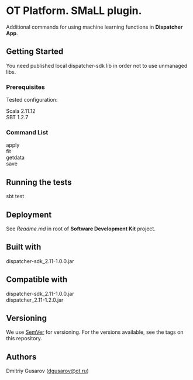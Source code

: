 # OT Platform. SMaLL plugin.

Additional commands for using machine learning functions in **Dispatcher App**.

## Getting Started

You need published local dispatcher-sdk lib in order not to use unmanaged libs. 

### Prerequisites

Tested configuration:

Scala 2.11.12  
SBT 1.2.7  

### Command List

apply     
fit     
getdata  
save    

## Running the tests

sbt test

## Deployment

See _Readme.md_ in root of **Software Development Kit** project.

## Built with

dispatcher-sdk_2.11-1.0.0.jar 

## Compatible with

dispatcher-sdk_2.11-1.0.0.jar  
dispatcher_2.11-1.2.0.jar  

## Versioning

We use [SemVer](http://semver.org/) for versioning. For the versions available, see the tags on this repository. 

## Authors
 
Dmitriy Gusarov (dgusarov@ot.ru)  

